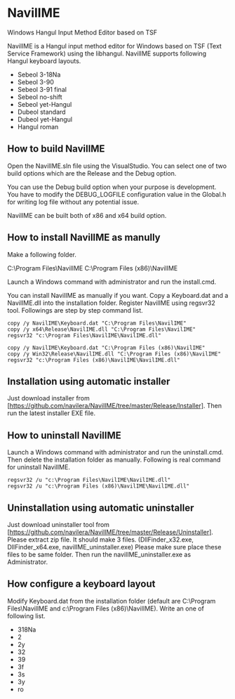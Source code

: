 # NavilIME
Windows Hangul Input Method Editor based on TSF

NavilIME is a Hangul input method editor for Windows based on TSF (Text Service Framework) using the libhangul. NavilIME supports following Hangul keyboard layouts.

* Sebeol 3-18Na
* Sebeol 3-90
* Sebeol 3-91 final
* Sebeol no-shift
* Sebeol yet-Hangul
* Dubeol standard
* Dubeol yet-Hangul
* Hangul roman

## How to build NavilIME
Open the NavilIME.sln file using the VisualStudio. You can select one of two build options which are the Release and the Debug option.

You can use the Debug build option when your purpose is development. You have to modify the DEBUG_LOGFILE configuration value in the Global.h for writing log file without any potential issue.

NavilIME can be built both of x86 and x64 build option.

## How to install NavilIME as manully
Make a following folder.

C:\Program Files\NavilIME
C:\Program Files (x86)\NavilIME

Launch a Windows command with administrator and run the install.cmd.

You can install NavilIME as manually if you want. Copy a Keyboard.dat and a NavilIME.dll into the installation folder. Register NavilIME using regsvr32 tool. Followings are step by step command list.

```
copy /y NavilIME\Keyboard.dat "C:\Program Files\NavilIME"
copy /y x64\Release\NavilIME.dll "C:\Program Files\NavilIME"
regsvr32 "c:\Program Files\NavilIME\NavilIME.dll"

copy /y NavilIME\Keyboard.dat "C:\Program Files (x86)\NavilIME"
copy /y Win32\Release\NavilIME.dll "C:\Program Files (x86)\NavilIME"
regsvr32 "c:\Program Files (x86)\NavilIME\NavilIME.dll"
```

## Installation using automatic installer
Just download installer from [https://github.com/navilera/NavilIME/tree/master/Release/Installer].
Then run the latest installer EXE file.

## How to uninstall NavilIME
Launch a Windows command with administrator and run the uninstall.cmd. Then delete the installation folder as manually. Following is real command for uninstall NavilIME.

```
regsvr32 /u "c:\Program Files\NavilIME\NavilIME.dll"
regsvr32 /u "c:\Program Files (x86)\NavilIME\NavilIME.dll"
```

## Uninstallation using automatic uninstaller
Just download uninstaller tool from [https://github.com/navilera/NavilIME/tree/master/Release/Uninstaller].
Please extract zip file. It should make 3 files. (DllFinder_x32.exe, DllFinder_x64.exe, navilIME_uninstaller.exe) Please make sure place these files to be same folder.
Then run the navilIME_uninstaller.exe as Administrator.


## How configure a keyboard layout
Modify Keyboard.dat from the installation folder (default are C:\Program Files\NavilIME and c:\Program Files (x86)\NavilIME). Write an one of following list.

* 318Na
* 2
* 2y
* 32
* 39
* 3f
* 3s
* 3y
* ro



